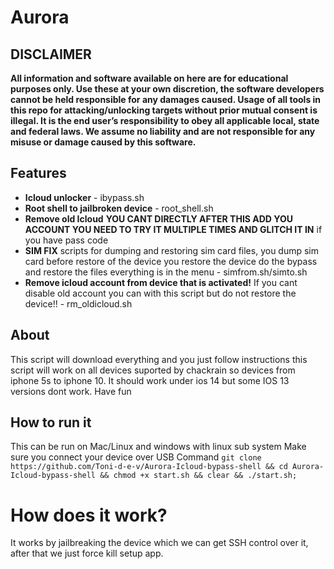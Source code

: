 # Aurora 
## DISCLAIMER
**All information and software available on here are for educational purposes only. Use these at your own discretion, the software developers cannot be held responsible for any damages caused.
Usage of all tools in this repo for attacking/unlocking targets without prior mutual consent is illegal. It is the end user’s responsibility to obey all applicable local, state and federal laws. We assume no liability and are not responsible for any misuse or damage caused by this software.**

## Features 
- **Icloud unlocker** - ibypass.sh
- **Root shell to jailbroken device** - root_shell.sh 
- **Remove old Icloud** **YOU CANT DIRECTLY AFTER THIS ADD YOU ACCOUNT YOU NEED TO TRY IT MULTIPLE TIMES AND GLITCH IT IN** if you have pass code 
- **SIM FIX**  scripts for dumping and restoring sim card files, you dump sim card before restore of the device you restore the device do the bypass and restore the files everything is in the menu - simfrom.sh/simto.sh 
- **Remove icloud account from device that is activated!** If you cant disable old account you can with this script but do not restore the device!! - rm_oldicloud.sh
## About
This script will download everything and you just follow instructions this script will work on all devices suported by chackrain so devices from iphone 5s to iphone 10. It should work under ios 14 but some IOS 13 versions dont work.
Have fun
## How to run it
This can be run on Mac/Linux and windows with linux sub system
Make sure you connect your device over USB
Command ``git clone https://github.com/Toni-d-e-v/Aurora-Icloud-bypass-shell && cd Aurora-Icloud-bypass-shell && chmod +x start.sh && clear && ./start.sh;``

#  How does it work?
It works by jailbreaking the device which we can get SSH control over it, after that we just force kill setup app.
